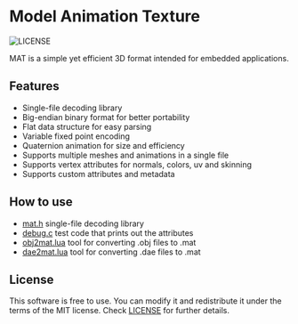 # Model Animation Texture
![LICENSE](https://img.shields.io/badge/LICENSE-MIT-green.svg)

MAT is a simple yet efficient 3D format intended for embedded applications.

## Features
- Single-file decoding library
- Big-endian binary format for better portability
- Flat data structure for easy parsing
- Variable fixed point encoding
- Quaternion animation for size and efficiency
- Supports multiple meshes and animations in a single file
- Supports vertex attributes for normals, colors, uv and skinning
- Supports custom attributes and metadata

## How to use
- [mat.h](mat.h) single-file decoding library
- [debug.c](debug.c) test code that prints out the attributes
- [obj2mat.lua](obj2mat.lua) tool for converting .obj files to .mat
- [dae2mat.lua](dae2mat.lua) tool for converting .dae files to .mat

## License
This software is free to use. You can modify it and redistribute it under the terms of the 
MIT license. Check [LICENSE](LICENSE) for further details.
